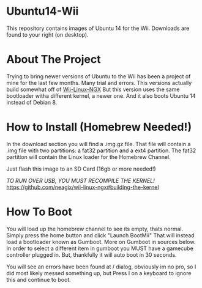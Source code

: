 # Ubuntu14-Wii



This repository contains images of Ubuntu 14 for the Wii. Downloads are found to your right (on desktop).

# About The Project
Trying to bring newer versions of Ubuntu to the Wii has been a project of mine for the last few months. Many trial and errors.
This versions actually build somewhat off of [Wii-Linux-NGX](https://github.com/neagix/wii-linux-ngx)
But this version uses the same bootloader witha different kernel, a newer one. And it also boots Ubuntu 14 instead of Debian 8.

# How to Install (Homebrew Needed!)
In the download section you will find a .img.gz file. That file will contain a .img file with two partitions: a fat32 partition and a ext4 partition. The fat32 partition will contain the Linux loader for the Homebrew Channel.

Just flash this image to an SD Card (16gb or more needed!)

*TO RUN OVER USB, YOU MUST RECOMPILE THE KERNEL!*
https://github.com/neagix/wii-linux-ngx#building-the-kernel


# How To Boot
You will load up the homebrew channel to see its empty, thats normal. Simply press the home button and click "Launch BootMii"
That will instead load a bootloader known as Gumboot. More on Gumboot in sources below.
In order to select a different item in gumboot you MUST have a gamecube controller plugged in. But, thankfully it will auto boot in 30 seconds.

You will see an errors have been found at / dialog, obviously im no pro, so I did most likely messed something up, but Press I on a keyboard to ignore this and continue to boot.
